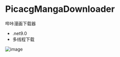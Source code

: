 # PicacgMangaDownloader
哔咔漫画下载器
- .net9.0
- 多线程下载

![image](https://github.com/user-attachments/assets/659f9381-1212-445a-a67c-bc1cdb0a24b1)

